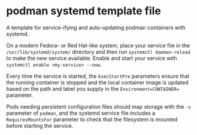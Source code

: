 # podman systemd template file
A template for service-ifying and auto-updating podman containers with systemd.

On a modern Fedora- or Red Hat-like system, place your service file in the `/usr/lib/systemd/system/` directory and then run `systemctl daemon-reload` to make the new service available. Enable and start your service with `systemctl enable <my-service> --now`.

Every time the service is started, the `ExecStartPre` parameters ensure that the running container is stopped and the local container image is updated based on the path and label you supply in the `Environment=CONTAINER=` parameter.

Pods needing persistent configuration files should map storage with the `-v` parameter of `podman`, and the systemd service file includes a `RequiresMountsFor` parameter to check that the filesystem is mounted before starting the service.
